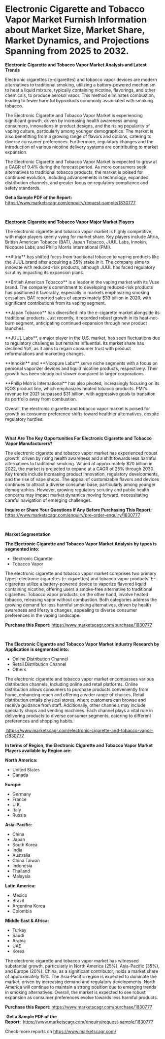 <p><h1>Electronic Cigarette and Tobacco Vapor Market Furnish Information about Market Size, Market Share, Market Dynamics, and Projections Spanning from 2025 to 2032.</h1></p><p><strong>Electronic Cigarette and Tobacco Vapor Market Analysis and Latest Trends</strong></p>
<p><p>Electronic cigarettes (e-cigarettes) and tobacco vapor devices are modern alternatives to traditional smoking, utilizing a battery-powered mechanism to heat a liquid mixture, typically containing nicotine, flavorings, and other chemicals, to produce aerosol vapor. This method eliminates combustion, leading to fewer harmful byproducts commonly associated with smoking tobacco.</p><p>The Electronic Cigarette and Tobacco Vapor Market is experiencing significant growth, driven by increasing health awareness among consumers, innovations in product designs, and the rising popularity of vaping culture, particularly among younger demographics. The market is also benefitting from a growing range of flavors and options, catering to diverse consumer preferences. Furthermore, regulatory changes and the introduction of various nicotine delivery systems are contributing to market expansion. </p><p>The Electronic Cigarette and Tobacco Vapor Market is expected to grow at a CAGR of 9.4% during the forecast period. As more consumers seek alternatives to traditional tobacco products, the market is poised for continued evolution, including advancements in technology, expanded distribution channels, and greater focus on regulatory compliance and safety standards.</p></p>
<p><strong>Get a Sample PDF of the Report:&nbsp;</strong> <a href="https://www.marketscagr.com/enquiry/request-sample/1830777?utm_campaign=2942&utm_medium=2&utm_source=Github&utm_content=ia&utm_term=05042025&utm_id=electronic-cigarette-and-tobacco-vapor">https://www.marketscagr.com/enquiry/request-sample/1830777</a></p>
<p>&nbsp;</p>
<p><strong>Electronic Cigarette and Tobacco Vapor Major Market Players</strong></p>
<p><p>The electronic cigarette and tobacco vapor market is highly competitive, with major players keenly vying for market share. Key players include Altria, British American Tobacco (BAT), Japan Tobacco, JUUL Labs, Innokin, Nicopure Labs, and Philip Morris International (PMI).</p><p>**Altria** has shifted focus from traditional tobacco to vaping products like the JUUL brand after acquiring a 35% stake in it. The company aims to innovate with reduced-risk products, although JUUL has faced regulatory scrutiny impacting its expansion plans.</p><p>**British American Tobacco** is a leader in the vaping market with its Vuse brand. The company's commitment to developing reduced-risk products has positioned it favorably, especially in markets emphasizing smoking cessation. BAT reported sales of approximately $33 billion in 2020, with significant contributions from its vaping segment.</p><p>**Japan Tobacco** has diversified into the e-cigarette market alongside its traditional products. Just recently, it recorded robust growth in its heat-not-burn segment, anticipating continued expansion through new product launches.</p><p>**JUUL Labs**, a major player in the U.S. market, has seen fluctuations due to regulatory challenges but remains influential. Its market share has declined YoY, as it aims to regain consumer trust with product reformulations and marketing changes.</p><p>**Innokin** and **Nicopure Labs** serve niche segments with a focus on personal vaporizer devices and liquid nicotine products, respectively. Their growth has been steady but slower compared to larger corporations.</p><p>**Philip Morris International** has also pivoted, increasingly focusing on its IQOS product line, which emphasizes heated tobacco products. PMI's revenue for 2021 surpassed $31 billion, with aggressive goals to transition its portfolio away from combustion.</p><p>Overall, the electronic cigarette and tobacco vapor market is poised for growth as consumer preference shifts toward healthier alternatives, despite regulatory hurdles.</p></p>
<p>&nbsp;</p>
<p><strong>What Are The Key Opportunities For Electronic Cigarette and Tobacco Vapor Manufacturers?</strong></p>
<p><p>The electronic cigarette and tobacco vapor market has experienced robust growth, driven by rising health awareness and a shift towards less harmful alternatives to traditional smoking. Valued at approximately $20 billion in 2022, the market is projected to expand at a CAGR of 25% through 2030. Key trends include increasing product innovation, regulatory developments, and the rise of vape shops. The appeal of customizable flavors and devices continues to attract a diverse consumer base, particularly among younger demographics. However, growing regulatory scrutiny and public health concerns may impact market dynamics moving forward, necessitating careful navigation of emerging challenges.</p></p>
<p><strong>Inquire or Share Your Questions If Any Before Purchasing This Report:</strong> <a href="https://www.marketscagr.com/enquiry/pre-order-enquiry/1830777?utm_campaign=2942&utm_medium=2&utm_source=Github&utm_content=ia&utm_term=05042025&utm_id=electronic-cigarette-and-tobacco-vapor">https://www.marketscagr.com/enquiry/pre-order-enquiry/1830777</a></p>
<p>&nbsp;</p>
<p><strong>Market Segmentation</strong></p>
<p><strong>The Electronic Cigarette and Tobacco Vapor Market Analysis by types is segmented into:</strong></p>
<p><ul><li>Electronic Cigarette</li><li>Tobacco Vapor</li></ul></p>
<p><p>The electronic cigarette and tobacco vapor market comprises two primary types: electronic cigarettes (e-cigarettes) and tobacco vapor products. E-cigarettes utilize a battery-powered device to vaporize flavored liquid containing nicotine, offering users a smoke-free alternative to traditional cigarettes. Tobacco vapor products, on the other hand, involve heated tobacco, releasing vapor without combustion. Both categories address the growing demand for less harmful smoking alternatives, driven by health awareness and lifestyle changes, appealing to diverse consumer preferences in the vaping landscape.</p></p>
<p><strong>Purchase this Report:&nbsp;</strong><a href="https://www.marketscagr.com/purchase/1830777?utm_campaign=2942&utm_medium=2&utm_source=Github&utm_content=ia&utm_term=05042025&utm_id=electronic-cigarette-and-tobacco-vapor">https://www.marketscagr.com/purchase/1830777</a></p>
<p>&nbsp;</p>
<p><strong>The Electronic Cigarette and Tobacco Vapor Market Industry Research by Application is segmented into:</strong></p>
<p><ul><li>Online Distribution Channel</li><li>Retail Distribution Channel</li><li>Others</li></ul></p>
<p><p>The electronic cigarette and tobacco vapor market encompasses various distribution channels, including online and retail platforms. Online distribution allows consumers to purchase products conveniently from home, enhancing reach and offering a wider range of choices. Retail distribution entails physical stores, where customers can browse and receive guidance from staff. Additionally, other channels may include specialty shops and vending machines. Each channel plays a vital role in delivering products to diverse consumer segments, catering to different preferences and shopping habits.</p></p>
<p><a href="https://www.marketscagr.com/electronic-cigarette-and-tobacco-vapor-r1830777?utm_campaign=2942&utm_medium=2&utm_source=Github&utm_content=ia&utm_term=05042025&utm_id=electronic-cigarette-and-tobacco-vapor">&nbsp;https://www.marketscagr.com/electronic-cigarette-and-tobacco-vapor-r1830777</a></p>
<p><strong>In terms of Region, the Electronic Cigarette and Tobacco Vapor Market Players available by Region are:</strong></p>
<p>
    <p> <strong> North America: </strong>
        <ul>
            <li>United States</li>
            <li>Canada</li>
        </ul>
        </p> 
    <p> <strong> Europe: </strong>
        <ul>
            <li>Germany</li>
            <li>France</li>
            <li>U.K.</li>
            <li>Italy</li>
            <li>Russia</li>
        </ul>
        </p> 
    <p> <strong> Asia-Pacific: </strong>
        <ul>
            <li>China</li>
            <li>Japan</li>
            <li>South Korea</li>
            <li>India</li>
            <li>Australia</li>
            <li>China Taiwan</li>
            <li>Indonesia</li>
            <li>Thailand</li>
            <li>Malaysia</li>
        </ul>
        </p> 
    <p> <strong> Latin America: </strong>
        <ul>
            <li>Mexico</li>
            <li>Brazil</li>
            <li>Argentina Korea</li>
            <li>Colombia</li>
        </ul>
        </p> 
    <p> <strong> Middle East & Africa: </strong>
        <ul>
            <li>Turkey</li>
            <li>Saudi</li>
            <li>Arabia</li>
            <li>UAE</li>
            <li>Korea</li>
        </ul>
    </p>
    </p>
<p><p>The electronic cigarette and tobacco vapor market has witnessed substantial growth, particularly in North America (25%), Asia-Pacific (35%), and Europe (20%). China, as a significant contributor, holds a market share of approximately 15%. The Asia-Pacific region is expected to dominate the market, driven by increasing demand and regulatory developments. North America will continue to maintain a strong position due to emerging trends in smoking alternatives. Overall, the market is expected to see robust expansion as consumer preferences evolve towards less harmful products.</p></p>
<p><strong>Purchase this Report: </strong><a href="https://www.marketscagr.com/purchase/1830777?utm_campaign=2942&utm_medium=2&utm_source=Github&utm_content=ia&utm_term=05042025&utm_id=electronic-cigarette-and-tobacco-vapor">https://www.marketscagr.com/purchase/1830777</a></p>
<p>&nbsp;<strong>Get a Sample PDF of the Report:&nbsp;&nbsp;</strong><a href="https://www.marketscagr.com/enquiry/request-sample/1830777?utm_campaign=2942&utm_medium=2&utm_source=Github&utm_content=ia&utm_term=05042025&utm_id=electronic-cigarette-and-tobacco-vapor">https://www.marketscagr.com/enquiry/request-sample/1830777</a></p>
<p><strong></strong></p>
<p>Check more reports on <a href="https://www.marketscagr.com/?utm_campaign=2942&utm_medium=2&utm_source=Github&utm_content=ia&utm_term=05042025&utm_id=electronic-cigarette-and-tobacco-vapor">https://www.marketscagr.com/</a></p>